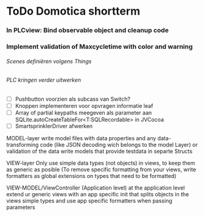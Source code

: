#  ToDo Domotica shortterm

### In PLCview:  Bind observable object and cleanup code 
### Implement validation of Maxcycletime with color and warning

###### Scenes definiëren volgens Things

###### PLC kringen verder uitwerken
- [ ]   Pushbutton voorzien als subcass van Switch?
- [ ]  Knoppen implementeren voor opvragen informatie leaf
- [ ]  Array of partial keypaths meegeven als parameter aan SQLite.autoCreateTableFor<T:SQLRecordable> in JVCocoa
- [ ]  SmartsprinklerDriver afwerken

MODEL-layer
write model files with data properties and any data-transforming code (like JSON decoding wich belongs to the model Layer) or validation of the data
write models that provide testdata in separte Structs

VIEW-layer
Only use simple data types (not objects) in views, to keep them as generic as posible
(To remove specific formatting from your views, write formatters as global extensions on types that need to be formatted)

VIEW-MODEL/ViewController (Application level)
at the application level extend  ur generic views with an app specific init that splits objects in the views simple types and use app specific formatters when passing parameters

